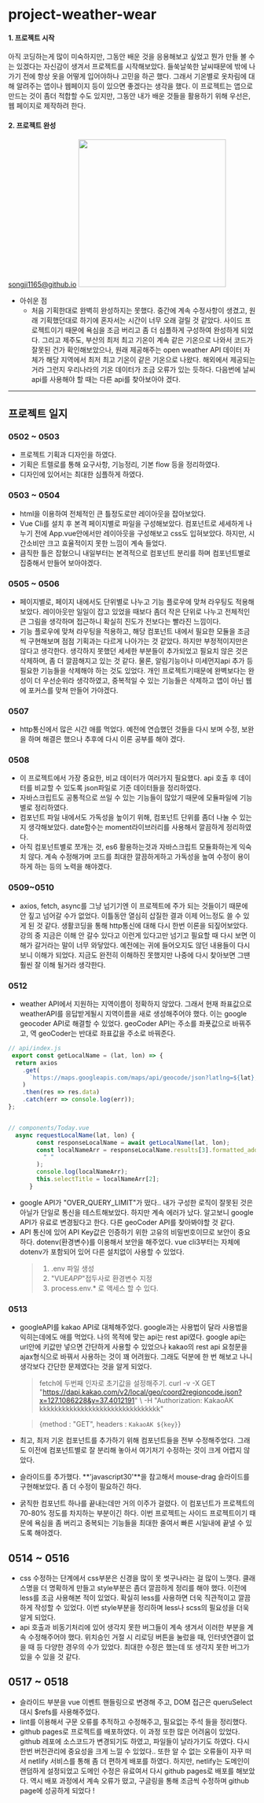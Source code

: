 # project-weather-wear

#### 1. 프로젝트 시작

아직 코딩하는게 많이 미숙하지만, 그동안 배운 것을 응용해보고 싶었고 뭔가 만들 볼 수는 있겠다는 자신감이 생겨서 프로젝트를 시작해보았다.
들쑥날쑥한 날씨때문에 밖에 나가기 전에 항상 옷을 어떻게 입어야하나 고민을 하곤 했다. 그래서 기온별로 옷차림에 대해 알려주는 앱이나 웹페이지 등이 있으면 좋겠다는 생각을 했다.
이 프로젝트는 앱으로 만드는 것이 좀더 적합할 수도 있지만, 그동안 내가 배운 것들을 활용하기 위해 우선은, 웹 페이지로 제작하려 한다.

#### 2. 프로젝트 완성

[songji1165@github.io](https://songji1165.github.io/project-weatherwear/)
<img src="./src/assets/WW중간전검.gif" width="300">

- 아쉬운 점
  - 처음 기획한대로 완벽히 완성하지는 못했다. 중간에 계속 수정사항이 생겼고, 원래 기획했던대로 하기에 혼자서는 시간이 너무 오래 걸릴 것 같았다. 사이드 프로젝트이기 때문에 욕심을 조금 버리고 좀 더 심플하게 구성하여 완성하게 되었다.
    그리고 제주도, 부산의 최저 최고 기온이 계속 같은 기온으로 나와서 코드가 잘못된 건가 확인해보았으나, 원래 제공해주는 open weather API 데이터 자체가 해당 지역에서 최저 최고 기온이 같은 기온으로 나왔다. 해외에서 제공되는 거라 그런지 우리나라의 기온 데이터가 조금 오류가 있는 듯하다. 다음번에 날씨 api를 사용해야 할 때는 다른 api를 찾아보아야 겠다.

---

## 프로젝트 일지

### 0502 ~ 0503

- 프로젝트 기획과 디자인을 하였다.
- 기획은 트렐로를 통해 요구사항, 기능정리, 기본 flow 등을 정리하였다.
- 디자인에 있어서는 최대한 심플하게 하였다.

### 0503 ~ 0504

- html을 이용하여 전체적인 큰 틀정도로만 레이아웃을 잡아보았다.
- Vue Cli를 설치 후 본격 페이지별로 파일을 구성해보았다. 컴포넌트로 세세하게 나누기 전에 App.vue안에서만 레이아웃을 구성해보고 css도 입혀보았다. 하지만, 시간소비만 크고 효율적이지 못한 느낌이 계속 들었다.
- 큼직한 틀은 잡혔으니 내일부터는 본격적으로 컴포넌트 분리를 하며 컴포넌트별로 집중해서 만들어 보아야겠다.

### 0505 ~ 0506

- 페이지별로, 페이지 내에서도 단위별로 나누고 기능 플로우에 맞쳐 라우팅도 적용해보았다. 레이아웃만 일일이 잡고 있었을 때보다 좀더 작은 단위로 나누고 전체적인 큰 그림을 생각하며 접근하니 확실히 진도가 전보다는 빨라진 느낌이다.
- 기능 플로우에 맞쳐 라우팅을 적용하고, 해당 컴포넌트 내에서 필요한 모듈을 조금씩 구현해보며 점점 기획과는 다르게 나아가는 것 같았다. 하지만 부정적이지만은 않다고 생각한다. 생각하지 못했던 세세한 부분들이 추가되었고 필요치 않은 것은 삭제하며, 좀 더 깔끔해지고 있는 것 같다. 물론, 알림기능이나 미세먼지api 추가 등 필요한 기능들을 삭제해야 하는 것도 있었다. 개인 프로젝트기때문에 완벽보다는 완성이 더 우선순위라 생각하였고, 중복적일 수 있는 기능들은 삭제하고 앱이 아닌 웹에 포커스를 맞쳐 만들어 가야겠다.

### 0507

- http통신에서 많은 시간 애를 먹었다. 예전에 연습했던 것들을 다시 보며 수정, 보완을 하며 해결은 했으나 추후에 다시 이론 공부를 해야 겠다.

### 0508

- 이 프로젝트에서 가장 중요한, 비교 데이터가 여러가지 필요했다. api 호출 후 데이터를 비교할 수 있도록 json파일로 기준 데이터들을 정리하였다.
- 자바스크립트도 공통적으로 쓰일 수 있는 기능들이 많았기 때문에 모듈파일에 기능별로 정리하였다.
- 컴포넌트 파일 내에서도 가독성을 높이기 위해, 컴포넌트 단위를 좀더 나눌 수 있는지 생각해보았다. date함수는 moment라이브러리를 사용해서 깔끔하게 정리하였다.
- 아직 컴포넌트별로 쪼개는 것, es6 활용하는것과 자바스크립트 모듈화하는게 익숙치 않다. 계속 수정해가며 코드를 최대한 깔끔하게하고 가독성을 높여 수정이 용이하게 하는 등의 노력을 해야겠다.

### 0509~0510

- axios, fetch, async를 그냥 넘기기엔 이 프로젝트에 주가 되는 것들이기 때문에 안 짚고 넘어갈 수가 없었다. 이틀동안 열심히 삽질한 결과 이제 어느정도 쓸 수 있게 된 것 같다.
  생활코딩을 통해 http통신에 대해 다시 한번 이론을 되짚어보았다.
  강의 중 지금은 이해 안 갈수 있다고 이런게 있다고만 넘기고 필요할 때 다시 보면 이해가 갈거라는 말이 너무 와닿았다. 예전에는 귀에 들어오지도 않던 내용들이 다시 보니 이해가 되었다. 지금도 완전히 이해하진 못했지만 나중에 다시 찾아보면 그땐 훨씬 잘 이해 될거라 생각한다.

### 0512

- weather API에서 지원하는 지역이름이 정확하지 않았다. 그래서 현재 좌표값으로 weatherAPI를 응답받게될시 지역이름을 새로 생성해주어야 했다.
  이는 google geocoder API로 해결할 수 있었다. geoCoder API는 주소를 좌푯값으로 바꿔주고, 역 geoCoder는 반대로 좌표값을 주소로 바꿔준다.

```js
// api/index.js
 export const getLocalName = (lat, lon) => {
  return axios
    .get(
      `https://maps.googleapis.com/maps/api/geocode/json?latlng=${lat},${lon}&key=${VUE_APP_GEOCODING_APP_KEY}`
    )
    .then(res => res.data)
    .catch(err => console.log(err));
};


// components/Today.vue
  async requestLocalName(lat, lon) {
        const responseLocalName = await getLocalName(lat, lon);
        const localNameArr = responseLocalName.results[3].formatted_address.split(
          " "
        );
        console.log(localNameArr);
        this.selectTitle = localNameArr[2];
      }
```

- google API가 "OVER_QUERY_LIMIT"가 떴다.. 내가 구성한 로직이 잘못된 것은 아닐가 단일로 통신을 테스트해보았다. 하지만 계속 에러가 났다.
  알고보니 google API가 유료로 변경됬다고 한다. 다른 geoCoder API를 찾아봐야할 것 같다.
- API 통신에 있어 API Key값은 인증하기 위한 고유의 비밀번호이므로 보안이 중요하다. dotenv(환경변수)를 이용해서 보안을 해주었다. vue cli3부터는 자체에 dotenv가 포함되어 있어 다른 설치없이 사용할 수 있었다.
  > 1.  .env 파일 생성
  > 2.  "VUE*APP*"접두사로 환경변수 지정
  > 3.  process.env.\* 로 액세스 할 수 있다.

### 0513

- googleAPI를 kakao API로 대체해주었다. google과는 사용법이 달라 사용법을 익히는데에도 애를 먹었다. 나의 목적에 맞는 api는 rest api였다. google api는 url안에 키값만 넣으면 간단하게 사용할 수 있었으나 kakao의 rest api 요청문을 ajax형식으로 바꿔서 사용하는 것이 꽤 어려웠다. 그래도 덕분에 한 번 해보고 나니 생각보다 간단한 문제였다는 것을 알게 되었다.

  > fetch에 두번째 인자로 초기값을 설정해주기.
  > curl -v -X GET "https://dapi.kakao.com/v2/local/geo/coord2regioncode.json?x=127.1086228&y=37.4012191" \ -H "Authorization: KakaoAK kkkkkkkkkkkkkkkkkkkkkkkkkkkkkkkk"

  > {method : "GET", headers : `KakaoAK ${key}`}

- 최고, 최저 기온 컴포넌트를 추가하기 위해 컴포넌트들을 전부 수정해주었다. 그래도 이전에 컴포넌트별로 잘 분리해 놓아서 여기저기 수정하는 것이 크게 어렵지 않았다.
- 슬라이드를 추가했다. **'javascript30'**을 참고해서 mouse-drag 슬라이드를 구현해보았다. 좀 더 수정이 필요하긴 하다.
- 굵직한 컴포넌트 하나를 끝내는데만 거의 이주가 걸렸다. 이 컴포넌트가 프로젝트의 70-80% 정도를 차지하는 부분이긴 하다. 이번 프로젝트는 사이드 프로젝트이기 때문에 욕심을 좀 버리고 중복되는 기능들을 최대한 줄여서 빠른 시일내에 끝낼 수 있도록 해야겠다.

## 0514 ~ 0516

- css 수정하는 단계에서 css부분은 신경을 많이 못 썻구나라는 걸 많이 느꼇다. 클래스명을 더 명확하게 만들고 style부분은 좀더 깔끔하게 정리를 해야 했다. 이전에 less를 조금 사용해본 적이 있었다. 확실히 less를 사용하면 더욱 직관적이고 깔끔하게 작성할 수 있었다. 이번 style부분을 정리하며 less나 scss의 필요성을 더욱 알게 되었다.
- api 호출과 비동기처리에 있어 생각지 못한 버그들이 계속 생겨서 이러한 부분을 계속 수정해주어야 했다. 위치승인 거절 시 리로딩 버튼을 눌렀을 때, 인터넷연결이 없을 때 등 다양한 경우의 수가 있었다. 최대한 수정은 했는데 또 생각지 못한 버그가 있을 수 있을 것 같다.

## 0517 ~ 0518

- 슬라이드 부분을 vue 이벤트 핸들링으로 변경해 주고, DOM 접근은 queruSelect 대시 \$refs를 사용해주었다.
- lint를 이용해서 구문 오류를 추적하고 수정해주고, 필요없는 주석 들을 정리했다.
- github pages로 프로젝트를 배포하였다.
  이 과정 또한 많은 어려움이 있었다.
  github 레포에 소스코드가 변경되기도 하였고, 파일들이 날라가기도 하였다. 다시 한번 버전관리에 중요성을 크게 느낄 수 있었다.. 또한 알 수 없는 오류들이 자꾸 떠서 netlify 서비스를 통해 좀 더 편하게 배포를 하였다.
  하지만, netlify는 도메인이 랜덤하게 설정되었고 도메인 수정은 유료여서 다시 github pages로 배포를 해보았다.
  역시 배포 과정에서 계속 오류가 떴고, 구글링을 통해 조금씩 수정하며 github page에 성공하게 되었다 !

